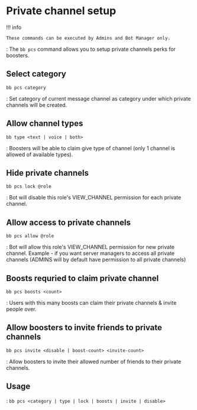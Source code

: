 # Private channel setup

!!! info

    These commands can be executed by Admins and Bot Manager only.

: The `bb pcs` command allows you to setup private channels perks for boosters.

## Select category

`bb pcs category`

: Set category of current message channel as category under which private channels will be created.

## Allow channel types

`bb type <text | voice | both>`

: Boosters will be able to claim give type of channel (only 1 channel is allowed of available types).

## Hide private channels

`bb pcs lock @role`

: Bot will disable this role's VIEW_CHANNEL permission for each private channel.

## Allow access to private channels

`bb pcs allow @role`

: Bot will allow this role's VIEW_CHANNEL permission for new private channel. Example - if you want server managers to access all private channels (ADMINS will by default have permission to all private channels)

## Boosts requried to claim private channel

`bb pcs boosts <count>`

: Users with this many boosts can claim their private channels & invite people over.

## Allow boosters to invite friends to private channels

`bb pcs invite <disable | boost-count> <invite-count>`

: Allow boosters to invite their allowed number of friends to their private channels.

## Usage

: `bb pcs <category | type | lock | boosts | invite | disable>`
